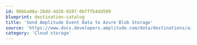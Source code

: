 ```yaml
---
id: 986ba08a-28dd-4d28-9107-0bfffb4dd599
blueprint: destination-catalog
title: 'Send Amplitude Event Data to Azure Blob Storage'
source: 'https://www.docs.developers.amplitude.com/data/destinations/azure-blob-storage/'
category: 'Cloud storage'
---
```

